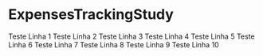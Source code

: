 # ExpensesTrackingStudy

Teste Linha 1
Teste Linha 2
Teste Linha 3
Teste Linha 4
Teste Linha 5
Teste Linha 6
Teste Linha 7
Teste Linha 8
Teste Linha 9
Teste Linha 10
